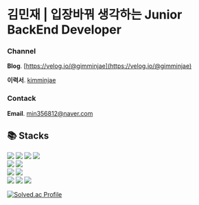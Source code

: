 # 김민재 | 입장바꿔 생각하는 Junior BackEnd Developer

### Channel

**Blog**. [https://velog.io/@gimminjae](https://velog.io/@gimminjae)

**이력서**. [kimminjae](https://dazzling-spear-528.notion.site/1bd070d5d0354dae828325fc92024abd)

### Contack

**Email**. min356812@naver.com

## 📚 Stacks

<div> 
  <img src="https://img.shields.io/badge/HTML5-E34F26?style=for-the-badge&logo=html5&logoColor=white"> 
  <img src="https://img.shields.io/badge/CSS3-1572B6?style=for-the-badge&logo=html5&logoColor=white"> 
  <img src="https://img.shields.io/badge/thymeleaf-005F0F?style=for-the-badge&logo=thymeleaf&logoColor=white"> 
  <img src="https://img.shields.io/badge/javascript-F7DF1E?style=for-the-badge&logo=javascript&logoColor=black"> 
</div>
<div> 
  <img src="https://img.shields.io/badge/JAVA-007396?style=for-the-badge&logo=java&logoColor=white"> 
  <img src="https://img.shields.io/badge/spring boot-6DB33F?style=for-the-badge&logo=spring&logoColor=white"> 
</div>
<div> 
  <img src="https://img.shields.io/badge/mariaDB-003545?style=for-the-badge&logo=mariaDB&logoColor=white"> 
  <img src="https://img.shields.io/badge/mysql workbench-4479A1?style=for-the-badge&logo=mysql&logoColor=white"> 
</div>
<div> 
  <img src="https://img.shields.io/badge/IntelliJ IDEA-000000?style=for-the-badge&logo=IntelliJ IDEA&logoColor=white"> 
  <img src="https://img.shields.io/badge/notion-000000?style=for-the-badge&logo=notion&logoColor=white"> 
  <img src="https://img.shields.io/badge/postman-FF6C37?style=for-the-badge&logo=postman&logoColor=black"> 
</div>

[![Solved.ac Profile](http://mazassumnida.wtf/api/generate_badge?boj=min356812)](https://solved.ac/min356812)<br/>
